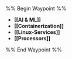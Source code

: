 %% Begin Waypoint %%
- **[[AI & ML]]**
- **[[Containerization]]**
- **[[Linux-Services]]**
- **[[Processors]]**

%% End Waypoint %%